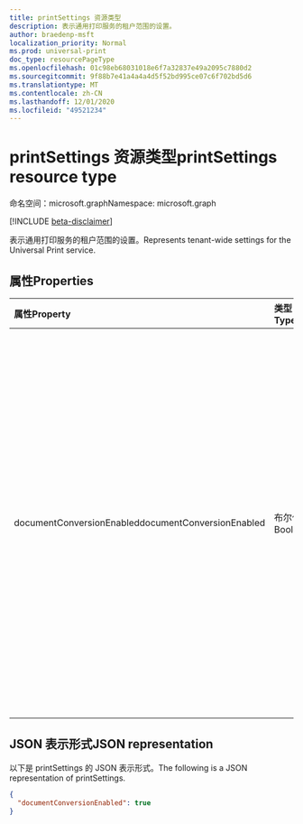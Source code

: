 ```yaml
---
title: printSettings 资源类型
description: 表示通用打印服务的租户范围的设置。
author: braedenp-msft
localization_priority: Normal
ms.prod: universal-print
doc_type: resourcePageType
ms.openlocfilehash: 01c98eb68031018e6f7a32837e49a2095c7880d2
ms.sourcegitcommit: 9f88b7e41a4a4a4d5f52bd995ce07c6f702bd5d6
ms.translationtype: MT
ms.contentlocale: zh-CN
ms.lasthandoff: 12/01/2020
ms.locfileid: "49521234"
---
```

# <a name="printsettings-resource-type"></a><span data-ttu-id="92060-103">printSettings 资源类型</span><span class="sxs-lookup"><span data-stu-id="92060-103">printSettings resource type</span></span>

<span data-ttu-id="92060-104">命名空间：microsoft.graph</span><span class="sxs-lookup"><span data-stu-id="92060-104">Namespace: microsoft.graph</span></span>

[!INCLUDE [beta-disclaimer](../../includes/beta-disclaimer.md)]

<span data-ttu-id="92060-105">表示通用打印服务的租户范围的设置。</span><span class="sxs-lookup"><span data-stu-id="92060-105">Represents tenant-wide settings for the Universal Print service.</span></span>

## <a name="properties"></a><span data-ttu-id="92060-106">属性</span><span class="sxs-lookup"><span data-stu-id="92060-106">Properties</span></span>
| <span data-ttu-id="92060-107">属性</span><span class="sxs-lookup"><span data-stu-id="92060-107">Property</span></span>     | <span data-ttu-id="92060-108">类型</span><span class="sxs-lookup"><span data-stu-id="92060-108">Type</span></span>        | <span data-ttu-id="92060-109">说明</span><span class="sxs-lookup"><span data-stu-id="92060-109">Description</span></span> |
|:-------------|:------------|:------------|
|<span data-ttu-id="92060-110">documentConversionEnabled</span><span class="sxs-lookup"><span data-stu-id="92060-110">documentConversionEnabled</span></span>|<span data-ttu-id="92060-111">布尔值</span><span class="sxs-lookup"><span data-stu-id="92060-111">Boolean</span></span>|<span data-ttu-id="92060-112">指定是否为租户启用文档转换。</span><span class="sxs-lookup"><span data-stu-id="92060-112">Specifies whether document conversion is enabled for the tenant.</span></span> <span data-ttu-id="92060-113">如果启用了文档转换，则通用打印服务会在需要时自动将文档转换为与打印机 (xps) 兼容的格式。</span><span class="sxs-lookup"><span data-stu-id="92060-113">If document conversion is enabled, Universal Print service will automatically convert documents into a format compatible with the printer (xps to pdf) when needed.</span></span>|

## <a name="json-representation"></a><span data-ttu-id="92060-114">JSON 表示形式</span><span class="sxs-lookup"><span data-stu-id="92060-114">JSON representation</span></span>

<span data-ttu-id="92060-115">以下是 printSettings 的 JSON 表示形式。</span><span class="sxs-lookup"><span data-stu-id="92060-115">The following is a JSON representation of printSettings.</span></span>
<!-- {
  "blockType": "resource",
  "optionalProperties": [

  ],
  "@odata.type": "microsoft.graph.printSettings"
}-->

```json
{
  "documentConversionEnabled": true
}
```


